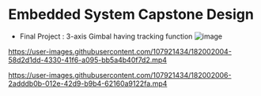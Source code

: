 # Embedded System Capstone Design
 - Final Project : 3-axis Gimbal having tracking function
![image](https://user-images.githubusercontent.com/107921434/182001995-18abd71f-4463-4e7c-bed4-af0751bab6f9.png)


https://user-images.githubusercontent.com/107921434/182002004-58d2d1dd-4330-41f6-a095-bb5a4b40f7d2.mp4



https://user-images.githubusercontent.com/107921434/182002006-2adddb0b-012e-42d9-b9b4-62160a9122fa.mp4

